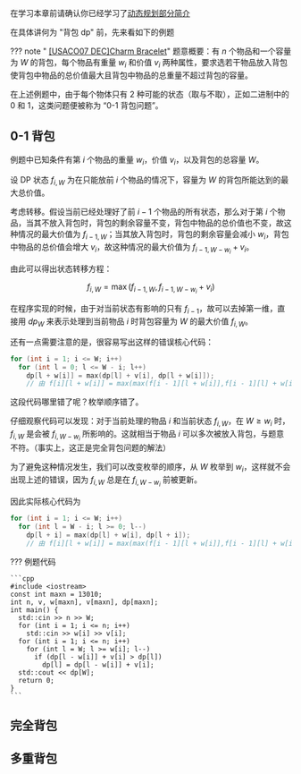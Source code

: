 在学习本章前请确认你已经学习了[动态规划部分简介](/dp/)

在具体讲何为 "背包 dp" 前，先来看如下的例题

??? note " [\[USACO07 DEC\]Charm Bracelet](https://www.luogu.org/problemnew/show/P2871)"
    题意概要：有 $n$ 个物品和一个容量为 $W$ 的背包，每个物品有重量 $w_{i}$ 和价值 $v_{i}$ 两种属性，要求选若干物品放入背包使背包中物品的总价值最大且背包中物品的总重量不超过背包的容量。
    
在上述例题中，由于每个物体只有 $2$ 种可能的状态（取与不取），正如二进制中的 $0$ 和 $1$，这类问题便被称为 “0-1 背包问题”。

## 0-1 背包

例题中已知条件有第 $i$ 个物品的重量 $w_{i}$，价值 $v_{i}$，以及背包的总容量 $W$。

设 DP 状态 $f_{i,W}$ 为在只能放前 $i$ 个物品的情况下，容量为 $W$ 的背包所能达到的最大总价值。

考虑转移。假设当前已经处理好了前 $i-1$ 个物品的所有状态，那么对于第 $i$ 个物品，当其不放入背包时，背包的剩余容量不变，背包中物品的总价值也不变，故这种情况的最大价值为 $f_{i-1,W}$；当其放入背包时，背包的剩余容量会减小 $w_{i}$，背包中物品的总价值会增大 $v_{i}$，故这种情况的最大价值为 $f_{i-1,W-w_{i}}+v_{i}$。

由此可以得出状态转移方程：

$$f_{i,W}=\max(f_{i-1,W},f_{i-1,W-w_{i}}+v_{i})$$

在程序实现的时候，由于对当前状态有影响的只有 $f_{i-1}$，故可以去掉第一维，直接用 $dp_{W}$ 来表示处理到当前物品 $i$ 时背包容量为 $W$ 的最大价值 $f_{i,W}$。

还有一点需要注意的是，很容易写出这样的错误核心代码：

```cpp
for (int i = 1; i <= W; i++)
  for (int l = 0; l <= W - i; l++)
    dp[l + w[i]] = max(dp[l] + v[i], dp[l + w[i]]);
    // 由 f[i][l + w[i]] = max(max(f[i - 1][l + w[i]],f[i - 1][l] + w[i]),f[i][l + w[i]]); 简化而来
```

这段代码哪里错了呢？枚举顺序错了。

仔细观察代码可以发现：对于当前处理的物品 $i$ 和当前状态 $f_{i,W}$，在 $W\geqslant w_{i}$ 时，$f_{i,W}$ 是会被 $f_{i,W-w_{i}}$ 所影响的。这就相当于物品 $i$ 可以多次被放入背包，与题意不符。（事实上，这正是完全背包问题的解法）

为了避免这种情况发生，我们可以改变枚举的顺序，从 $W$ 枚举到 $w_{i}$，这样就不会出现上述的错误，因为 $f_{i,W}$ 总是在 $f_{i,W-w_{i}}$ 前被更新。

因此实际核心代码为

```cpp
for (int i = 1; i <= W; i++)
  for (int l = W - i; l >= 0; l--)
    dp[l + i] = max(dp[l] + w[i], dp[l + i]);
    // 由 f[i][l + w[i]] = max(max(f[i - 1][l + w[i]],f[i - 1][l] + w[i]),f[i][l + w[i]]); 简化而来
```

??? 例题代码

    ```cpp
    #include <iostream>
    const int maxn = 13010;
    int n, v, w[maxn], v[maxn], dp[maxn];
    int main() {
      std::cin >> n >> W;
      for (int i = 1; i <= n; i++)
        std::cin >> w[i] >> v[i];
      for (int i = 1; i <= n; i++)
        for (int l = W; l >= w[i]; l--)
          if (dp[l - w[i]] + v[i] > dp[l])
            dp[l] = dp[l - w[i]] + v[i];
      std::cout << dp[W];
      return 0;
    }
    ```

## 完全背包

## 多重背包
